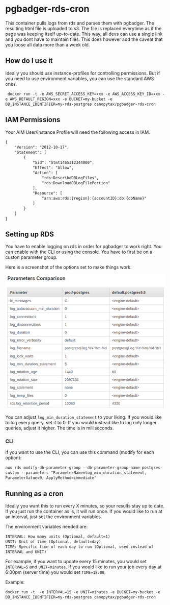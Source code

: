 # pgbadger-rds-cron

This container pulls logs from rds and parses them with pgbadger.
The resulting html file is uploaded to s3. 
The file is replaced everytime as if the page was keeping itself up-to-date.
This way, all devs can use a single link and you dont have to maintain files.
This does however add the caveat that you loose all data more than a week old.


## How do I use it

Ideally you should use instance-profiles for controlling permissions.
But if you need to use environment variables, you can use the standard AWS ones.

     docker run -t -e AWS_SECRET_ACCESS_KEY=xxx -e AWS_ACCESS_KEY_ID=xxx -e AWS_DEFAULT_REGION=xxx -e BUCKET=my-bucket -e DB_INSTANCE_IDENTIFIER=my-rds-postgres canopytax/pgbadger-rds-cron
      
## IAM Permissions
 
 Your AIM User/Instance Profile will need the following access in IAM. 
 
 ```
 {
     "Version": "2012-10-17",
     "Statement": [
         {
             "Sid": "Stmt1465312344000",
             "Effect": "Allow",
             "Action": [
                 "rds:DescribeDBLogFiles",
                 "rds:DownloadDBLogFilePortion"
             ],
             "Resource": [
                 "arn:aws:rds:{region}:{accountID}:db:{dbName}"
             ]
         }
     ]
 }
 ```
 

## Setting up RDS

You have to enable logging on rds in order for pgbadger to work right.
You can enable with the CLI or using the console. You have to first be on a custon parameter group.

Here is a screenshot of the options set to make things work.

![image](/parameters.png?raw=true "RDS Parameters")

You can adjust `log_min_duration_statement` to your liking. 
If you would like to log every query, set it to 0. 
If you would instead like to log only longer queries, adjust it higher. 
The time is in milliseconds.

### CLI
 
If you want to use the CLI, you can use this command (modify for each option):

```
aws rds modify-db-parameter-group --db-parameter-group-name postgres-custom --parameters "ParameterName=log_min_duration_statement, ParameterValue=0, ApplyMethod=immediate"
```

## Running as a cron

Ideally you want this to run every X minutes, so your results stay up to date.
If you just run the container as is, it will run once. 
If you would like to run at an interval, just set the environment variables.

The environment variables needed are:

    INTERVAL: How many units (Optional, default=1)
    UNIT: Unit of time (Optional, default=day)
    TIME: Specific time of each day to run (Optional, used instead of INTERVAL and UNIT)
    
For example, if you want to update every 15 minutes, you would set `INTERVAL=5` and `UNIT=minutes`.
If you would like to run your job every day at 6:00pm (server time) you would set `TIME=18:00`.


Example:

    docker run -t  -e INTERVAL=15 -e UNIT=minutes -e BUCKET=my-bucket -e DB_INSTANCE_IDENTIFIER=my-rds-postgres canopytax/pgbadger-rds-cron
